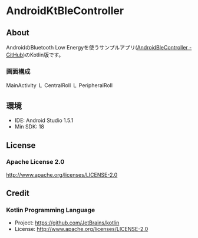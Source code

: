 # AndroidKtBleController

## About
AndroidのBluetooth Low Energyを使うサンプルアプリ([AndroidBleController - GitHub](https://github.com/masanori840816/AndroidBleController))のKotlin版です。

### 画面構成
MainActivity
    Ｌ CentralRoll
    Ｌ PeripheralRoll
    
## 環境
* IDE: Android Studio 1.5.1
* Min SDK: 18

## License
### Apache License 2.0
http://www.apache.org/licenses/LICENSE-2.0

## Credit
### Kotlin Programming Language
* Project: https://github.com/JetBrains/kotlin
* License: http://www.apache.org/licenses/LICENSE-2.0